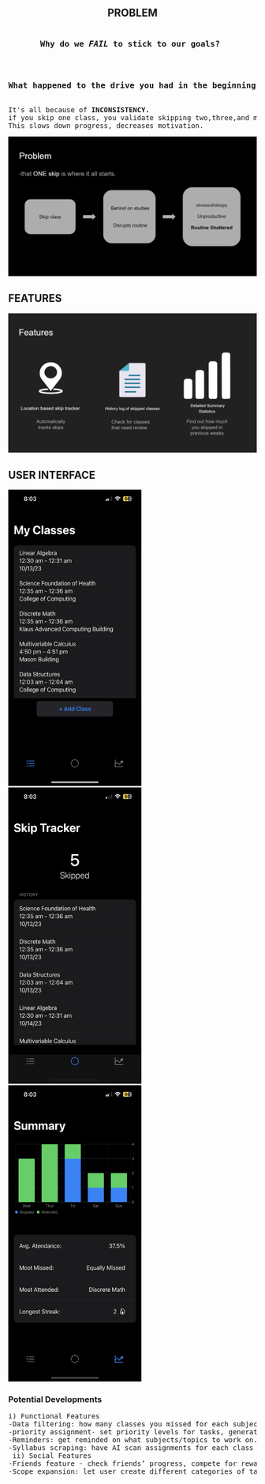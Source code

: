 <!DOCTYPE HTML>
<html>
<head>
</head>
<body>
<h2 style = "text-align : center">PROBLEM</h2>
<pre>
<h3 style = "text-align : center;">Why do we <em>FAIL</em> to stick to our goals? <h3>
<h3 style = "text-align : center;">What happened to the drive you had in the beginning?</h3>
It's all because of <b>INCONSISTENCY.</b>
if you skip one class, you validate skipping two,three,and more
This slows down progress, decreases motivation.
</pre>

<img src="Imgs/Problem.png"></img>

<h2>FEATURES</h2>
<img src = "Imgs/Features.png"></img>

<h2>USER INTERFACE</h2>
<div>
<img src = "Imgs/Schedule.PNG" width = 270px height = 600px></img>
<img src = "Imgs/Home.PNG" width = 270px height = 600px></img>
<img src = "Imgs/StatsSummary.PNG" width = 270px height = 600px></img>
</div>

<h3>Potential Developments </h3>
<pre>
i) Functional Features
-Data filtering: how many classes you missed for each subject. 
-priority assignment- set priority levels for tasks, generate a to-do list/punishment upon skipping.
-Reminders: get reminded on what subjects/topics to work on.
-Syllabus scraping: have AI scan assignments for each class to inform the user what they need to do.
 ii) Social Features 
-Friends feature - check friends’ progress, compete for reward points and collaborate for shared academic projects.
-Scope expansion: let user create different categories of tasks.(e.g. school, gym, reading)

</pre>
</body>
</html>

